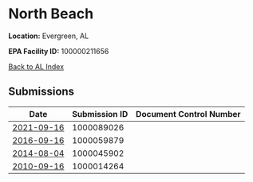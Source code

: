 # North Beach 

**Location:** Evergreen, AL

**EPA Facility ID:** 100000211656

[Back to AL Index](../../index.md)

## Submissions

| Date | Submission ID | Document Control Number |
|------|--------------|-------------------------|
| [2021-09-16](submissions/1000089026.md) | 1000089026 |  |
| [2016-09-16](submissions/1000059879.md) | 1000059879 |  |
| [2014-08-04](submissions/1000045902.md) | 1000045902 |  |
| [2010-09-16](submissions/1000014264.md) | 1000014264 |  |
